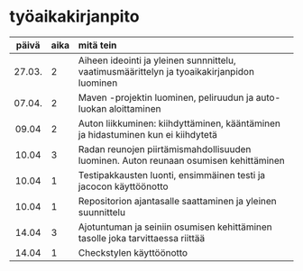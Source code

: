 # työaikakirjanpito
| päivä | aika | mitä tein |
| :----:|:-----| :-----|
| 27.03.| 2   | Aiheen ideointi ja yleinen sunnnittelu, vaatimusmäärittelyn ja tyoaikakirjanpidon luominen |
| 07.04.| 2   | Maven -projektin luominen, peliruudun ja auto-luokan aloittaminen |
| 09.04 | 2   | Auton liikkuminen: kiihdyttäminen, kääntäminen ja hidastuminen kun ei kiihdytetä |
| 10.04 | 3   | Radan reunojen piirtämismahdollisuuden luominen. Auton reunaan osumisen kehittäminen |
| 10.04 | 1   | Testipakkausten luonti, ensimmäinen testi ja jacocon käyttöönotto |
| 10.04 | 1   | Repositorion ajantasalle saattaminen ja yleinen suunnittelu |
| 14.04 | 3   | Ajotuntuman ja seiniin osumisen kehittäminen tasolle joka tarvittaessa riittää |
| 14.04 | 1   | Checkstylen käyttöönotto
